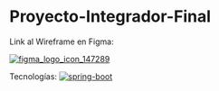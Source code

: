 # Proyecto-Integrador-Final

Link al Wireframe en Figma:

[![figma_logo_icon_147289](https://user-images.githubusercontent.com/103141811/225666687-4ce263e2-e8da-4f9f-8a75-2e4152ad2f35.svg)](https://www.figma.com/files/team/1217551669501424491/Metodologia?fuid=1217935974206768035)


Tecnologías:
[![spring-boot](https://user-images.githubusercontent.com/103141811/225679679-285c4062-fec3-4e8c-96e1-da635adf77ea.svg)](https://spring.io/)

